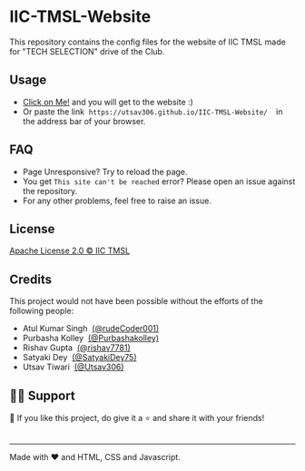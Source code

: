 # IIC-TMSL-Website
This repository contains the config files for the website of IIC TMSL made for "TECH SELECTION" drive of the Club.
##

## Usage
- [Click on Me!](https://utsav306.github.io/IIC-TMSL-Website/) and you will get to the website :)
- Or paste the link &nbsp;```https://utsav306.github.io/IIC-TMSL-Website/ ```  &nbsp;in the address bar of your browser.

##
## FAQ
- Page Unresponsive? Try to reload the page.
- You get ``` This site can't be reached ``` error? Please open an issue against the repository.
- For any other problems, feel free to raise an issue.

##
## License
[Apache License 2.0 © IIC TMSL](https://github.com/SatyakiDey75/IIC-TMSL-Website/blob/master/License)

##
## Credits
This project would not have been possible without the efforts of the following people:
- Atul Kumar Singh &nbsp;[(@rudeCoder001)](https://github.com/rudecoder001)
- Purbasha Kolley &nbsp;[(@Purbashakolley)](https://github.com/Purbashakolley)
- Rishav Gupta &nbsp;[(@rishav7781)](https://github.com/rishav7781)
- Satyaki Dey &nbsp;[(@SatyakiDey75)](https://github.com/SatyakiDey75)
- Utsav Tiwari &nbsp;[(@Utsav306)](https://github.com/utsav306)



##
##
## 🙋‍♂️ Support

💙 If you like this project, do give it a ⭐ and share it with your friends!<br><br>

---

Made with ❤️ and HTML, CSS and Javascript. <br><br>


